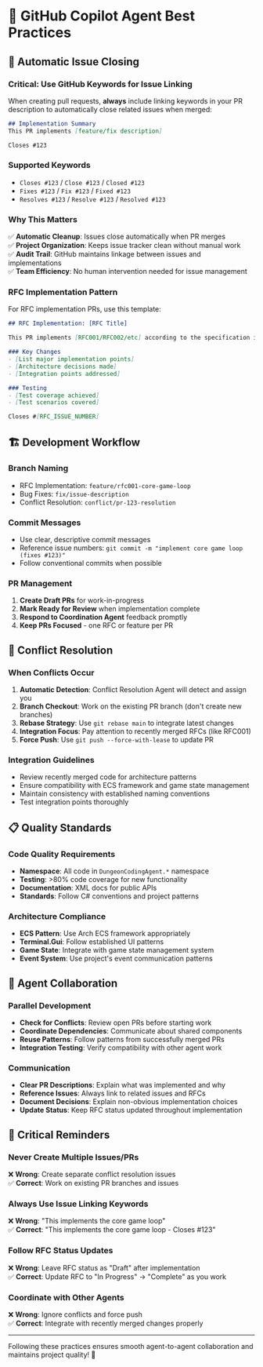 # 🤖 GitHub Copilot Agent Best Practices

## 🔗 Automatic Issue Closing

### **Critical: Use GitHub Keywords for Issue Linking**

When creating pull requests, **always** include linking keywords in your PR description to automatically close related issues when merged:

```markdown
## Implementation Summary
This PR implements [feature/fix description]

Closes #123
```

### **Supported Keywords**
- `Closes #123` / `Close #123` / `Closed #123`
- `Fixes #123` / `Fix #123` / `Fixed #123`  
- `Resolves #123` / `Resolve #123` / `Resolved #123`

### **Why This Matters**
✅ **Automatic Cleanup**: Issues close automatically when PR merges  
✅ **Project Organization**: Keeps issue tracker clean without manual work  
✅ **Audit Trail**: GitHub maintains linkage between issues and implementations  
✅ **Team Efficiency**: No human intervention needed for issue management  

### **RFC Implementation Pattern**
For RFC implementation PRs, use this template:

```markdown
## RFC Implementation: [RFC Title]

This PR implements [RFC001/RFC002/etc] according to the specification in `docs/RFC/RFC001-*.md`.

### Key Changes
- [List major implementation points]
- [Architecture decisions made]
- [Integration points addressed]

### Testing
- [Test coverage achieved]
- [Test scenarios covered]

Closes #[RFC_ISSUE_NUMBER]
```

## 🏗️ Development Workflow

### **Branch Naming**
- RFC Implementation: `feature/rfc001-core-game-loop`
- Bug Fixes: `fix/issue-description`  
- Conflict Resolution: `conflict/pr-123-resolution`

### **Commit Messages**
- Use clear, descriptive commit messages
- Reference issue numbers: `git commit -m "implement core game loop (fixes #123)"`
- Follow conventional commits when possible

### **PR Management**
1. **Create Draft PRs** for work-in-progress
2. **Mark Ready for Review** when implementation complete  
3. **Respond to Coordination Agent** feedback promptly
4. **Keep PRs Focused** - one RFC or feature per PR

## 🔄 Conflict Resolution

### **When Conflicts Occur**
1. **Automatic Detection**: Conflict Resolution Agent will detect and assign you
2. **Branch Checkout**: Work on the existing PR branch (don't create new branches)
3. **Rebase Strategy**: Use `git rebase main` to integrate latest changes
4. **Integration Focus**: Pay attention to recently merged RFCs (like RFC001)
5. **Force Push**: Use `git push --force-with-lease` to update PR

### **Integration Guidelines**
- Review recently merged code for architecture patterns
- Ensure compatibility with ECS framework and game state management  
- Maintain consistency with established naming conventions
- Test integration points thoroughly

## 📋 Quality Standards

### **Code Quality Requirements**
- **Namespace**: All code in `DungeonCodingAgent.*` namespace
- **Testing**: >80% code coverage for new functionality
- **Documentation**: XML docs for public APIs
- **Standards**: Follow C# conventions and project patterns

### **Architecture Compliance**
- **ECS Pattern**: Use Arch ECS framework appropriately
- **Terminal.Gui**: Follow established UI patterns
- **Game State**: Integrate with game state management system
- **Event System**: Use project's event communication patterns

## 🤝 Agent Collaboration

### **Parallel Development**
- **Check for Conflicts**: Review open PRs before starting work
- **Coordinate Dependencies**: Communicate about shared components
- **Reuse Patterns**: Follow patterns from successfully merged PRs
- **Integration Testing**: Verify compatibility with other agent work

### **Communication**
- **Clear PR Descriptions**: Explain what was implemented and why
- **Reference Issues**: Always link to related issues and RFCs
- **Document Decisions**: Explain non-obvious implementation choices
- **Update Status**: Keep RFC status updated throughout implementation

## 🚨 Critical Reminders

### **Never Create Multiple Issues/PRs**
❌ **Wrong**: Create separate conflict resolution issues  
✅ **Correct**: Work on existing PR branches and issues

### **Always Use Issue Linking Keywords**
❌ **Wrong**: "This implements the core game loop"  
✅ **Correct**: "This implements the core game loop - Closes #123"

### **Follow RFC Status Updates**
❌ **Wrong**: Leave RFC status as "Draft" after implementation  
✅ **Correct**: Update RFC to "In Progress" → "Complete" as you work

### **Coordinate with Other Agents**
❌ **Wrong**: Ignore conflicts and force push  
✅ **Correct**: Integrate with recently merged changes properly

---

Following these practices ensures smooth agent-to-agent collaboration and maintains project quality! 🚀